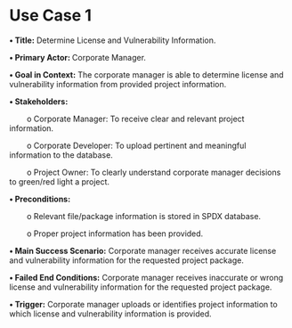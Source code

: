 <div>
<h1>
Use Case 1
</h1>

<p><b>•	Title:</b> Determine License and Vulnerability Information.</p>
<P><b>•	Primary Actor: </b>Corporate Manager.</p>
<P><b>•	Goal in Context:</b> The corporate manager is able to determine license and vulnerability information from provided project information.</p>
<p><b>•	Stakeholders:</b></p>
<p>&nbsp&nbsp&nbsp&nbsp&nbsp&nbsp&nbsp&nbspo	Corporate Manager: To receive clear and relevant project information.</p>
<p>&nbsp&nbsp&nbsp&nbsp&nbsp&nbsp&nbsp&nbspo	Corporate Developer: To upload pertinent and meaningful information to the database.</p>
<p>&nbsp&nbsp&nbsp&nbsp&nbsp&nbsp&nbsp&nbspo	Project Owner: To clearly understand corporate manager decisions to green/red light a project.</p>
<p><b>•	Preconditions:</b></p>
<p>&nbsp&nbsp&nbsp&nbsp&nbsp&nbsp&nbsp&nbspo	Relevant file/package information is stored in SPDX database.</p>
<p>&nbsp&nbsp&nbsp&nbsp&nbsp&nbsp&nbsp&nbspo	Proper project information has been provided.</p>
<p><b>•	Main Success Scenario:</b> Corporate manager receives accurate license and vulnerability information for the requested project package.</p>
<p><b>•	Failed End Conditions:</b> Corporate manager receives inaccurate or wrong license and vulnerability information for the requested project package.</p>
<p><b>•	Trigger:</b> Corporate manager uploads or identifies project information to which license and vulnerability information is provided.</p>
</div>


